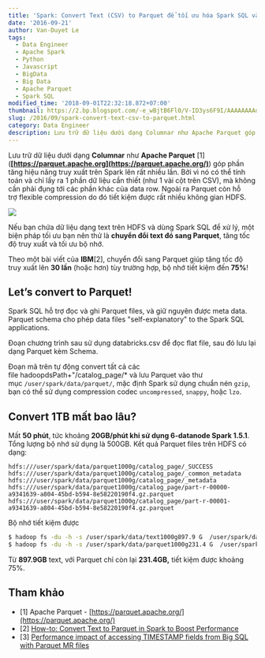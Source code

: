 ```yaml
---
title: 'Spark: Convert Text (CSV) to Parquet để tối ưu hóa Spark SQL và HDFS'
date: '2016-09-21'
author: Van-Duyet Le
tags:
  - Data Engineer
  - Apache Spark
  - Python
  - Javascript
  - BigData
  - Big Data
  - Apache Parquet
  - Spark SQL
modified_time: '2018-09-01T22:32:18.872+07:00'
thumbnail: https://2.bp.blogspot.com/-e_wBjtB6Fl0/V-ID3ys6F9I/AAAAAAAAd_k/jRxF8H344KM_ywgsxVfQAPy3GDXAd1_fQCK4B/s1600/parquet-logo.png
slug: /2016/09/spark-convert-text-csv-to-parquet.html
category: Data Engineer
description: Lưu trữ dữ liệu dưới dạng Columnar như Apache Parquet góp phần tăng hiệu năng truy xuất trên Spark lên rất nhiều lần. Bởi vì nó có thể tính toán và chỉ lấy ra 1 phần dữ liệu cần thiết (như 1 vài cột trên CSV), mà không cần phải đụng tới các phần khác của data row. Ngoài ra Parquet còn hỗ trợ flexible compression do đó tiết kiệm được rất nhiều không gian HDFS.
---
```


Lưu trữ dữ liệu dưới dạng **Columnar** như **Apache Parquet** \[1\] (**[https://parquet.apache.org](https://parquet.apache.org/)**) góp phần tăng hiệu năng truy xuất trên Spark lên rất nhiều lần. Bởi vì nó có thể tính toán và chỉ lấy ra 1 phần dữ liệu cần thiết (như 1 vài cột trên CSV), mà không cần phải đụng tới các phần khác của data row. Ngoài ra Parquet còn hỗ trợ flexible compression do đó tiết kiệm được rất nhiều không gian HDFS.

[![](https://2.bp.blogspot.com/-e_wBjtB6Fl0/V-ID3ys6F9I/AAAAAAAAd_k/jRxF8H344KM_ywgsxVfQAPy3GDXAd1_fQCK4B/s1600/parquet-logo.png)](http://saveto.co/O9kwvB)

Nếu bạn chứa dữ liệu dạng text trên HDFS và dùng Spark SQL để xử lý, một biện pháp tối ưu bạn nên thử là **chuyển đổi text đó sang Parquet**, tăng tốc độ truy xuất và tối ưu bộ nhớ.

Theo một bài viết của **IBM**\[2\], chuyển đổi sang Parquet giúp tăng tốc độ truy xuất lên **30 lần** (hoặc hơn) tùy trường hợp, bộ nhớ tiết kiệm đến **75%**!

## Let’s convert to Parquet!

Spark SQL hỗ trợ đọc và ghi Parquet files, và giữ nguyên được meta data. Parquet schema cho phép data files "self-explanatory" to the Spark SQL applications.

Đoạn chương trình sau sử dụng databricks.csv để đọc flat file, sau đó lưu lại dạng Parquet kèm Schema.

Đoạn mã trên tự động convert tất cả các file hadoopdsPath+"/catalog_page/\* và lưu Parquet vào thư mục `/user/spark/data/parquet/`, mặc định Spark sử dụng chuẩn nén `gzip`, bạn có thể sử dụng compression codec `uncompressed`, `snappy`, hoặc `lzo`.

## Convert 1TB mất bao lâu?

Mất **50 phút**, tức khoảng **20GB/phút khi sử dụng 6-datanode Spark 1.5.1**. Tổng lượng bộ nhớ sử dụng là 500GB. Kết quả Parquet files trên HDFS có dạng:

```
hdfs:///user/spark/data/parquet1000g/catalog_page/_SUCCESS
hdfs:///user/spark/data/parquet1000g/catalog_page/_common_metadata
hdfs:///user/spark/data/parquet1000g/catalog_page/_metadata
hdfs:///user/spark/data/parquet1000g/catalog_page/part-r-00000-a9341639-a804-45bd-b594-8e58220190f4.gz.parquet
hdfs:///user/spark/data/parquet1000g/catalog_page/part-r-00001-a9341639-a804-45bd-b594-8e58220190f4.gz.parquet
```

Bộ nhớ tiết kiệm được

```bash
$ hadoop fs -du -h -s /user/spark/data/text1000g897.9 G  /user/spark/data/text1000g
$ hadoop fs -du -h -s /user/spark/data/parquet1000g231.4 G  /user/spark/data/parquet1000g
```

Từ **897.9GB** text, với Parquet chỉ còn lại **231.4GB,** tiết kiệm được khoảng 75%.

## Tham khảo

- \[1\] Apache Parquet - [https://parquet.apache.org/](https://parquet.apache.org/)
- \[2\] [How-to: Convert Text to Parquet in Spark to Boost Performance](https://developer.ibm.com/hadoop/2015/12/03/parquet-for-spark-sql/)
- \[3\] [Performance impact of accessing TIMESTAMP fields from Big SQL with Parquet MR files](https://developer.ibm.com/hadoop/2016/08/11/performance-impact-of-accessing-timestamp-fields-from-big-sql-with-parquet-mr-files/)
